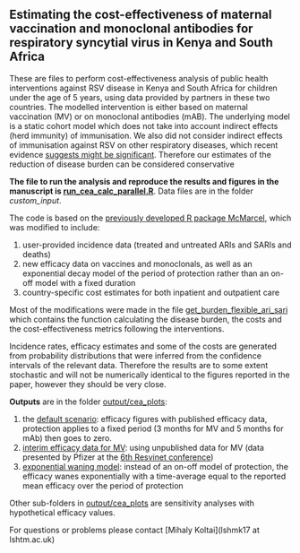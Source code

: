 ## Estimating the cost-effectiveness of maternal vaccination and monoclonal antibodies for respiratory syncytial virus in Kenya and South Africa

These are files to perform cost-effectiveness analysis of public health interventions against RSV disease in Kenya and South Africa for children under the age of 5 years, using data provided by partners in these two countries. 
The modelled intervention is either based on maternal vaccination (MV) or on monoclonal antibodies (mAB).
The underlying model is a static cohort model which does not take into account indirect effects (herd immunity) of immunisation.
We also did not consider indirect effects of immunisation against RSV on other respiratory diseases, which recent evidence [suggests might be significant](https://www.nejm.org/doi/full/10.1056/NEJMoa2110275).
Therefore our estimates of the reduction of disease burden can be considered conservative

**The file to run the analysis and reproduce the results and figures in the manuscript is [run_cea_calc_parallel.R](https://github.com/mbkoltai/RSV-CEA-Kenya-South-Africa/blob/master/run_cea_calc_parallel.R)**. Data files are in the folder *custom_input*.

The code is based on the [previously developed R package McMarcel](https://zenodo.org/record/3663447), which was modified to include:
1) user-provided incidence data (treated and untreated ARIs and SARIs and deaths)
2) new efficacy data on vaccines and monoclonals, as well as an exponential decay model of the period of protection rather than an on-off model with a fixed duration
3) country-specific cost estimates for both inpatient and outpatient care

Most of the modifications were made in the file [get_burden_flexible_ari_sari](https://github.com/mbkoltai/RSV-CEA-Kenya-South-Africa/blob/master/functions/get_burden_flexible_ari_sari.R) which contains the function calculating the disease burden, the costs and the cost-effectiveness metrics following the interventions.

Incidence rates, efficacy estimates and some of the costs are generated from probability distributions that were inferred from the confidence intervals of the relevant data. Therefore the results are to some extent stochastic and will not be numerically identical to the figures reported in the paper, however they should be very close.

**Outputs** are in the folder [output/cea_plots](https://github.com/mbkoltai/RSV-CEA-Kenya-South-Africa/tree/master/output/cea_plots):  
1) the [default scenario](https://github.com/mbkoltai/RSV-CEA-Kenya-South-Africa/tree/master/output/cea_plots/new_price_efficacy_KENdeaths_SAdeaths_CIs_SA_ILI_broader_effic_betafit): efficacy figures with published efficacy data, protection applies to a fixed period (3 months for MV and 5 months for mAb) then goes to zero.
2) [interim efficacy data for MV](https://github.com/mbkoltai/RSV-CEA-Kenya-South-Africa/tree/master/output/cea_plots/new_price_efficacy_KENdeaths_SAdeaths_CIs_SA_ILI_broader_effic_betafit_interim): using unpublished data for MV (data presented by Pfizer at the [6th Resvinet conference](www.resvinet.org/6th-conference-2021.html))
3) [exponential waning model](https://github.com/mbkoltai/RSV-CEA-Kenya-South-Africa/tree/master/output/cea_plots/new_price_efficacy_KENdeaths_SAdeaths_CIs_SA_ILI_broader_expwaning_effic_betafit): instead of an on-off model of protection, the efficacy wanes exponentially with a time-average equal to the reported mean efficacy over the period of protection

Other sub-folders in [output/cea_plots](https://github.com/mbkoltai/RSV-CEA-Kenya-South-Africa/tree/master/output/cea_plots) are sensitivity analyses with hypothetical efficacy values.

For questions or problems please contact [Mihaly Koltai](lshmk17 at lshtm.ac.uk)
